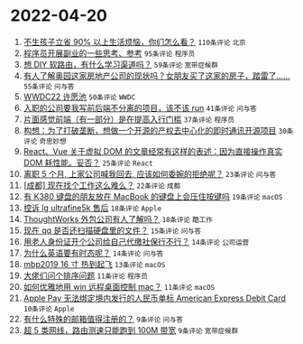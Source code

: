 # 2022-04-20

1. [不生孩子立省 90% 以上生活烦恼，你们怎么看？](https://www.v2ex.com/t/848073) `110条评论` `北京`
1. [程序员开展副业的一些思考、参考](https://www.v2ex.com/t/848072) `95条评论` `程序员`
1. [想 DIY 软路由，有什么学习渠道吗？](https://www.v2ex.com/t/848056) `59条评论` `宽带症候群`
1. [有人了解奥园这家房地产公司的现状吗？女朋友买了这家的房子，踏雷了......](https://www.v2ex.com/t/848057) `55条评论` `问与答`
1. [WWDC22 许愿池](https://www.v2ex.com/t/848052) `50条评论` `WWDC`
1. [入职的公司要我写前后端不分离的项目，该不该 run](https://www.v2ex.com/t/848100) `41条评论` `问与答`
1. [片面感觉前端（有一部分）是在提高入行门槛](https://www.v2ex.com/t/848148) `37条评论` `程序员`
1. [构想：为了打破垄断，想做一个开源的产权去中心化的即时通讯开源项目](https://www.v2ex.com/t/848089) `30条评论` `奇思妙想`
1. [React、Vue 关于虚拟 DOM 的文章经常有这样的表述：因为直接操作真实 DOM 耗性能。妥否？](https://www.v2ex.com/t/848093) `25条评论` `React`
1. [离职 5 个月, 上家公司喊我回去, 应该如何委婉的拒绝呢？](https://www.v2ex.com/t/848044) `23条评论` `问与答`
1. [[成都] 现在找个工作这么难么？](https://www.v2ex.com/t/848082) `22条评论` `成都`
1. [有 K380 键盘的朋友放在 MacBook 的键盘上会压住按键吗](https://www.v2ex.com/t/848051) `19条评论` `macOS`
1. [控诉 lg ultrafine5k 售后](https://www.v2ex.com/t/848149) `18条评论` `Apple`
1. [ThoughtWorks 外包公司有人了解吗？](https://www.v2ex.com/t/848102) `18条评论` `酷工作`
1. [现在 qq 是否还扫描硬盘里的文件？](https://www.v2ex.com/t/848050) `15条评论` `问与答`
1. [用老人身份证开个公司给自己代缴社保行不行？](https://www.v2ex.com/t/848127) `14条评论` `公司运营`
1. [为什么英语要有时态呢？](https://www.v2ex.com/t/848058) `14条评论` `问与答`
1. [mbp2019 16 寸 热到起飞](https://www.v2ex.com/t/848131) `13条评论` `macOS`
1. [大佬们问个排序问题](https://www.v2ex.com/t/848103) `11条评论` `程序员`
1. [如何优雅地用 win 远程桌面控制 mac？](https://www.v2ex.com/t/848063) `11条评论` `macOS`
1. [Apple Pay 无法绑定境内发行的人民币单标 American Express Debit Card](https://www.v2ex.com/t/848140) `10条评论` `Apple`
1. [有什么特殊的邮箱值得注册的？](https://www.v2ex.com/t/848138) `9条评论` `问与答`
1. [超 5 类网线，路由测速只能跑到 100M 带宽](https://www.v2ex.com/t/848101) `9条评论` `宽带症候群`
